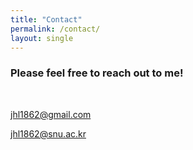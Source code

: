 ```yaml
---
title: "Contact"
permalink: /contact/
layout: single
---
```



### Please feel free to reach out to me!
<br/>

jhl1862@gmail.com

jhl1862@snu.ac.kr
